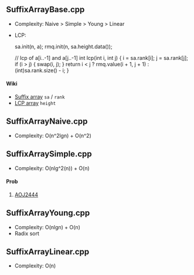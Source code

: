 ## SuffixArrayBase.cpp

* Complexity: Naive > Simple > Young > Linear

* LCP:

    sa.init(n, a);
    rmq.init(n, sa.height.data());

    // lcp of a[i..-1] and a[j..-1]
    int lcp(int i, int j) {
      i = sa.rank[i];
      j = sa.rank[j];
      if (i > j) {
        swap(i, j);
      }
      return i < j ? rmq.value(i + 1, j + 1) : (int)sa.rank.size() - i;
    }

#### Wiki

* [Suffix array](http://en.wikipedia.org/wiki/Suffix_array) `sa` / `rank`
* [LCP array](http://en.wikipedia.org/wiki/LCP_array) `height`

## SuffixArrayNaive.cpp

* Complexity: O(n^2lgn) + O(n^2)

## SuffixArraySimple.cpp

* Complexity: O(nlg^2(n)) + O(n)

#### Prob

1. [AOJ2444](http://judge.u-aizu.ac.jp/onlinejudge/description.jsp?id=2444)

## SuffixArrayYoung.cpp

* Complexity: O(nlgn) + O(n)
* Radix sort

## SuffixArrayLinear.cpp

* Complexity: O(n)

